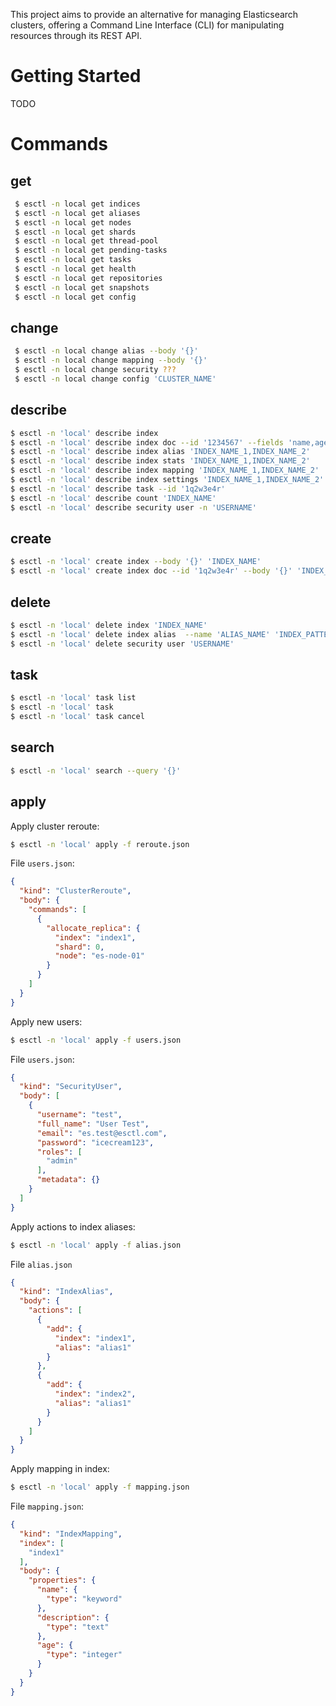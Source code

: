 
This project aims to provide an alternative for managing Elasticsearch clusters, offering a Command Line Interface (CLI) for manipulating resources through its REST API.

# Getting Started

TODO

# Commands

## get

```bash
 $ esctl -n local get indices
 $ esctl -n local get aliases
 $ esctl -n local get nodes
 $ esctl -n local get shards
 $ esctl -n local get thread-pool
 $ esctl -n local get pending-tasks
 $ esctl -n local get tasks
 $ esctl -n local get health
 $ esctl -n local get repositories
 $ esctl -n local get snapshots
 $ esctl -n local get config
```
## change

```bash
 $ esctl -n local change alias --body '{}'
 $ esctl -n local change mapping --body '{}'
 $ esctl -n local change security ???
 $ esctl -n local change config 'CLUSTER_NAME'
```

## describe

```bash
$ esctl -n 'local' describe index 
$ esctl -n 'local' describe index doc --id '1234567' --fields 'name,age' 'INDEX_NAME'
$ esctl -n 'local' describe index alias 'INDEX_NAME_1,INDEX_NAME_2'
$ esctl -n 'local' describe index stats 'INDEX_NAME_1,INDEX_NAME_2'
$ esctl -n 'local' describe index mapping 'INDEX_NAME_1,INDEX_NAME_2'
$ esctl -n 'local' describe index settings 'INDEX_NAME_1,INDEX_NAME_2'
$ esctl -n 'local' describe task --id '1q2w3e4r'
$ esctl -n 'local' describe count 'INDEX_NAME'
$ esctl -n 'local' describe security user -n 'USERNAME'
```

## create

```bash
$ esctl -n 'local' create index --body '{}' 'INDEX_NAME' 
$ esctl -n 'local' create index doc --id '1q2w3e4r' --body '{}' 'INDEX_NAME'
```

## delete

```bash
$ esctl -n 'local' delete index 'INDEX_NAME'
$ esctl -n 'local' delete index alias  --name 'ALIAS_NAME' 'INDEX_PATTERN'
$ esctl -n 'local' delete security user 'USERNAME'
```

## task

```bash
$ esctl -n 'local' task list 
$ esctl -n 'local' task 
$ esctl -n 'local' task cancel
```

## search

```bash
$ esctl -n 'local' search --query '{}'
```

## apply

Apply cluster reroute:

```bash
$ esctl -n 'local' apply -f reroute.json
```

File `users.json`:

```json
{
  "kind": "ClusterReroute",
  "body": {
    "commands": [
      {
        "allocate_replica": {
          "index": "index1",
          "shard": 0,
          "node": "es-node-01"
        }
      }
    ]
  }
}

```

Apply new users:

```bash
$ esctl -n 'local' apply -f users.json
```

File `users.json`:

```json
{
  "kind": "SecurityUser",
  "body": [
    {
      "username": "test",
      "full_name": "User Test",
      "email": "es.test@esctl.com",
      "password": "icecream123",
      "roles": [
        "admin"
      ],
      "metadata": {}
    }
  ]
}
```

Apply actions to index aliases:

```bash
$ esctl -n 'local' apply -f alias.json
```

File `alias.json`

```json
{
  "kind": "IndexAlias",
  "body": {
    "actions": [
      {
        "add": {
          "index": "index1",
          "alias": "alias1"
        }
      },
      {
        "add": {
          "index": "index2",
          "alias": "alias1"
        }
      }
    ]
  }
}
```

Apply mapping in index:
```bash
$ esctl -n 'local' apply -f mapping.json
```

File `mapping.json`:

```json
{
  "kind": "IndexMapping",
  "index": [
    "index1"
  ],
  "body": {
    "properties": {
      "name": {
        "type": "keyword"
      },
      "description": {
        "type": "text"
      },
      "age": {
        "type": "integer"
      }
    }
  }
}
```
